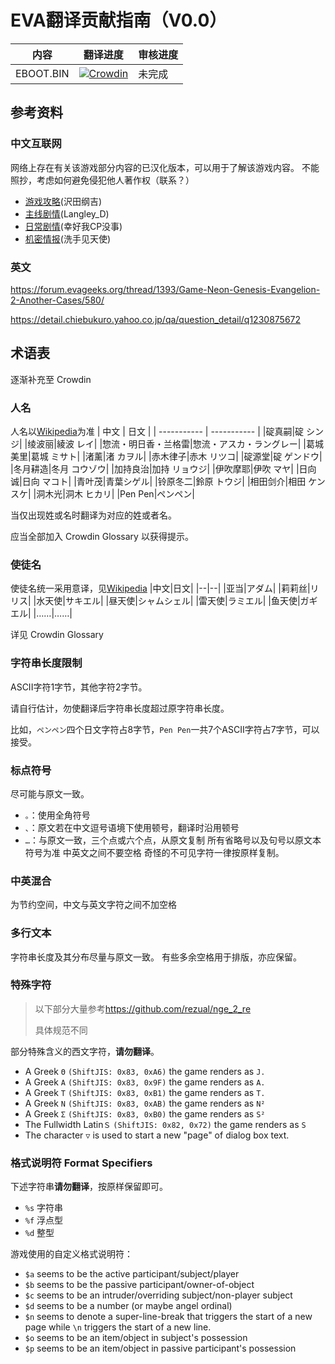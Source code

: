 # EVA翻译贡献指南（V0.0）
|内容|翻译进度|审核进度|
|---|---|---|
|EBOOT.BIN|[![Crowdin](https://badges.crowdin.net/nge2/localized.svg)](https://crowdin.com/project/nge2)|未完成|
## 参考资料

### 中文互联网

网络上存在有关该游戏部分内容的已汉化版本，可以用于了解该游戏内容。
不能照抄，考虑如何避免侵犯他人著作权（联系？）

- [游戏攻略](https://tieba.baidu.com/p/8273551416)(沢田纲吉)
- [主线剧情]((https://space.bilibili.com/523663/channel/collectiondetail?sid=1165421))(Langley_D)
- [日常剧情](https://space.bilibili.com/4272978/channel/collectiondetail?sid=26092&ctype=0)(幸好我CP没事)
- [机密情报](https://tieba.baidu.com/p/1879040823)(洗手见天使)

### 英文

<https://forum.evageeks.org/thread/1393/Game-Neon-Genesis-Evangelion-2-Another-Cases/580/>

<https://detail.chiebukuro.yahoo.co.jp/qa/question_detail/q1230875672>

## 术语表

逐渐补充至 Crowdin

### 人名

人名以[Wikipedia](https://zh.wikipedia.org/wiki/%E6%96%B0%E4%B8%96%E7%BA%AA%E7%A6%8F%E9%9F%B3%E6%88%98%E5%A3%AB#%E6%BC%94%E5%91%98%E8%A1%A8)为准
| 中文      | 日文 |
| ----------- | ----------- |
|碇真嗣|碇 シンジ|
|绫波丽|綾波 レイ|
|惣流・明日香・兰格雷|惣流・アスカ・ラングレー|
|葛城美里|葛城 ミサト|
|渚薰|渚 カヲル|
|赤木律子|赤木 リツコ|
|碇源堂|碇 ゲンドウ|
|冬月耕造|冬月 コウゾウ|
|加持良治|加持 リョウジ|
|伊吹摩耶|伊吹 マヤ|
|日向诚|日向 マコト|
|青叶茂|青葉シゲル|
|铃原冬二|鈴原 トウジ|
|相田剑介|相田 ケンスケ|
|洞木光|洞木 ヒカリ|
|Pen Pen|ペンペン|

当仅出现姓或名时翻译为对应的姓或者名。

应当全部加入 Crowdin Glossary 以获得提示。

### 使徒名

使徒名统一采用意译，见[Wikipedia](https://zh.wikipedia.org/wiki/%E4%BD%BF%E5%BE%92_(%E6%96%B0%E4%B8%96%E7%BA%AA%E7%A6%8F%E9%9F%B3%E6%88%98%E5%A3%AB)#TV%E7%89%88%E5%92%8C%E6%BC%AB%E7%95%AB%E7%89%88)
|中文|日文|
|--|--|
|亚当|アダム|
|莉莉丝|リリス|
|水天使|サキエル|
|昼天使|シャムシェル|
|雷天使|ラミエル|
|鱼天使|ガギエル|
|……|……|

详见 Crowdin Glossary

### 字符串长度限制

ASCII字符1字节，其他字符2字节。

请自行估计，勿使翻译后字符串长度超过原字符串长度。

比如，`ペンペン`四个日文字符占8字节，`Pen Pen`一共7个ASCII字符占7字节，可以接受。

### 标点符号

尽可能与原文一致。

- `。`：使用全角符号
- `、`：原文若在中文逗号语境下使用顿号，翻译时沿用顿号
- `…`：与原文一致，三个点或六个点，从原文复制
所有省略号以及句号以原文本符号为准
中英文之间不要空格
奇怪的不可见字符一律按原样复制。

### 中英混合

为节约空间，中文与英文字符之间不加空格

### 多行文本

字符串长度及其分布尽量与原文一致。
有些多余空格用于排版，亦应保留。

### 特殊字符
>
> 以下部分大量参考<https://github.com/rezual/nge_2_re>
>
> 具体规范不同

部分特殊含义的西文字符，**请勿翻译**。

- A Greek `Θ` `(ShiftJIS: 0x83, 0xA6)` the game renders as `J.`
- A Greek `Α` `(ShiftJIS: 0x83, 0x9F)` the game renders as `A.`
- A Greek `Τ` `(ShiftJIS: 0x83, 0xB1)` the game renders as `T.`
- A Greek `Ν` `(ShiftJIS: 0x83, 0xAB)` the game renders as `N²`
- A Greek `Σ` `(ShiftJIS: 0x83, 0xB0)` the game renders as `S²`
- The Fullwidth Latin`Ｓ` `(ShiftJIS: 0x82, 0x72)` the game renders as `S`
- The character `▽` is used to start a new "page" of dialog box text.

### 格式说明符 Format Specifiers

下述字符串**请勿翻译**，按原样保留即可。

- `%s` 字符串
- `%f` 浮点型
- `%d` 整型

游戏使用的自定义格式说明符：

- `$a` seems to be the active participant/subject/player
- `$b` seems to be the passive participant/owner-of-object
- `$c` seems to be an intruder/overriding subject/non-player subject
- `$d` seems to be a number (or maybe angel ordinal)
- `$n` seems to denote a super-line-break that triggers the start of a new page while `\n` triggers the start of a new line.
- `$o` seems to be an item/object in subject's possession
- `$p` seems to be an item/object in passive participant's possession
